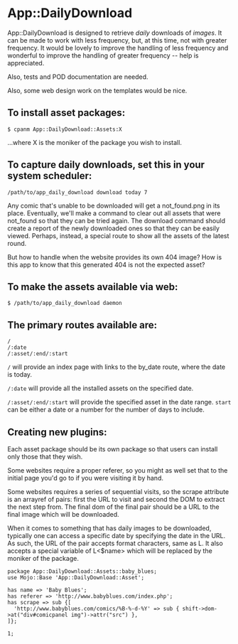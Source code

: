 # App::DailyDownload

App::DailyDownload is designed to retrieve *daily* downloads of *images*. It
can be made to work with less frequency, but, at this time, not with greater
frequency. It would be lovely to improve the handling of less frequency and
wonderful to improve the handling of greater frequency -- help is appreciated.

Also, tests and POD documentation are needed.

Also, some web design work on the templates would be nice.

## To install asset packages:

```
$ cpanm App::DailyDownload::Assets:X
```

...where X is the moniker of the package you wish to install.

## To capture daily downloads, set this in your system scheduler:

```
/path/to/app_daily_download download today 7
```

Any comic that's unable to be downloaded will get a not_found.png in its place.
Eventually, we'll make a command to clear out all assets that were not_found so
that they can be tried again. The download command should create a report of
the newly downloaded ones so that they can be easily viewed. Perhaps, instead,
a special route to show all the assets of the latest round.

But how to handle when the website provides its own 404 image? How is this app
to know that this generated 404 is not the expected asset?

## To make the assets available via web:

```
$ /path/to/app_daily_download daemon
```

## The primary routes available are:

```
/
/:date
/:asset/:end/:start
```

`/` will provide an index page with links to the by_date route, where the date
is today.

`/:date` will provide all the installed assets on the specified date.

`/:asset/:end/:start` will provide the specified asset in the date range.
`start` can be either a date or a number for the number of days to include.

## Creating new plugins:

Each asset package should be its own package so that users can install only
those that they wish.

Some websites require a proper referer, so you might as well set that to the
initial page you'd go to if you were visiting it by hand.

Some websites requires a series of sequential visits, so the scrape attribute
is an arrayref of pairs: first the URL to visit and second the DOM to extract
the next step from. The final dom of the final pair should be a URL to the
final image which will be downloaded.

When it comes to something that has daily images to be downloaded, typically
one can access a specific date by specifying the date in the URL. As such,
the URL of the pair accepts format characters, same as L</strftime>. It also
accepts a special variable of L<$name> which will be replaced by the moniker
of the package.

```
package App::DailyDownload::Assets::baby_blues;
use Mojo::Base 'App::DailyDownload::Asset';

has name => 'Baby Blues';
has referer => 'http://www.babyblues.com/index.php';
has scrape => sub {[
  'http://www.babyblues.com/comics/%B-%-d-%Y' => sub { shift->dom->at("div#comicpanel img")->attr("src") },
]};

1;
```
